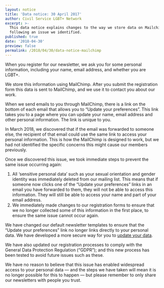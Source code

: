 ```yaml
---
layout: notice
title: 'Data notice: 30 April 2017'
author: Civil Service LGBT+ Network
excerpt: >-
  This data notice explains changes to the way we store data on Mailchimp,
  following an issue we identified.
published: true
date: '2018-04-30'
preview: false
permalink: /2018/04/30/data-notice-mailchimp
---
```


When you register for our newsletter, we ask you for some personal information, including your name, email address, and whether you are LGBT+. 

We store this information using MailChimp. After you submit the registration form this data is sent to MailChimp, and we use it to contact you about our work.

When we send emails to you through MailChimp, there is a link on the bottom of each email that allows you to “Update your preferences”. This link takes you to a page where you can update your name, email address and other personal information. The link is unique to you.

In March 2018, we discovered that if the email was forwarded to someone else, the recipient of that email could use the same link to access your personal information. This is how the MailChimp is designed to work, but we had not identified the specific concerns this might cause our members previously. 

Once we discovered this issue, we took immediate steps to prevent the same issue occurring again:

1. All ‘sensitive personal data’ such as your sexual orientation and gender identity was immediately deleted from our mailing list. This means that if someone now clicks one of the “Update your preferences” links in an email you have forwarded to them, they will not be able to access this information. They will still be able to access your name and part of your email address.
2. We immediately made changes to our registration forms to ensure that we no longer collected some of this information in the first place, to ensure the same issue cannot occur again.

We have changed our default newsletter templates to ensure that the “Update your preferences” link no longer links directly to your personal data. We have developed a more secure way for you to [update your data](https://www.civilservice.lgbt/update-profile).

We have also updated our registration processes to comply with the General Data Protection Regulation (“GDPR”); and this new process has been tested to avoid future issues such as these.

We have no reason to believe that this issue has enabled widespread access to your personal data — and the steps we have taken will mean it is no longer possible for this to happen — but please remember to only share our newsletters with people you trust.
